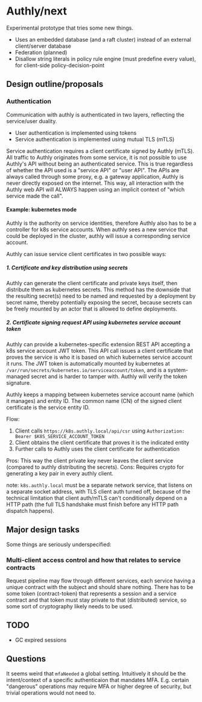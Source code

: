 # Authly/next

Experimental prototype that tries some new things.

* Uses an embedded database (and a raft cluster) instead of an external client/server database
* Federation (planned)
* Disallow string literals in policy rule engine (must predefine every value), for client-side policy-decision-point

## Design outline/proposals
### Authentication
Communication with authly is authenticated in two layers, reflecting the service/user duality.

* User authentication is implemented using tokens
* Service authentication is implemented using mutual TLS (mTLS)

Service authentication requires a client certificate signed by Authly (mTLS).
All traffic to Authly originates from some service, it is not possible to use Authly's API without being an authenticated service.
This is true regardless of whether the API used is a "service API" or "user API".
The APIs are always called through some proxy, e.g. a gateway application, Authly is never directly exposed on the internet.
This way, all interaction with the Authly web API will ALWAYS happen using an implicit context of "which service made the call".

#### Example: kubernetes mode
Authly is the authority on service identities, therefore Authly also has to be a controller for k8s service accounts.
When authly sees a new service that could be deployed in the cluster, authly will issue a corresponding service account.

Authly can issue service client certificates in two possible ways:

##### 1. Certificate and key distribution using secrets
Authly can generate the client certificate and private keys itself, then distribute them as kubernetes secrets.
This method has the downside that the resulting secret(s) need to be named and requested by a deployment by secret name, thereby potentially exposing the secret,
because secrets can be freely mounted by an actor that is allowed to define deployments.

##### 2. Certificate signing request API using kubernetes service account token
Authly can provide a kubernetes-specific extension REST API accepting a k8s service account JWT token.
This API call issues a client certificate that proves the service is who it is based on which kubernetes service account it runs.
The JWT token is automatically mounted by kubernetes at `/var/run/secrets/kubernetes.io/serviceaccount/token`, and is a system-managed secret and is harder to tamper with.
Authly will verify the token signature.

Authly keeps a mapping between kubernetes service account name (which it manages) and entity ID.
The common name (CN) of the signed client certificate is the service entity ID.

Flow:
1. Client calls `https://k8s.authly.local/api/csr` using `Authorization: Bearer $K8S_SERVICE_ACCOUNT_TOKEN`
2. Client obtains the client certificate that proves it is the indicated entity
3. Further calls to Authly uses the client certificate for authentication

Pros: This way the client private key never leaves the client service (compared to authly distributing the secrets).
Cons: Requires crypto for generating a key pair in every authly client.

note: `k8s.authly.local` must be a separate network service, that listens on a separate socket address, with TLS client auth turned off, because of the technical limitation that client auth/mTLS can't conditionally depend on a HTTP path (the full TLS handshake must finish before any HTTP path dispatch happens).

## Major design tasks
Some things are seriously underspecified:

### Multi-client access control and how that relates to service contracts
Request pipeline may flow through different services, each service having a unique contract with the subject and should share nothing.
There has to be some token (contract-token) that represents a session and a service contract and that token must stay private to that (distributed) service,
so some sort of cryptography likely needs to be used.

## TODO
* GC expired sessions

## Questions
It seems weird that `mfaNeeded` a global setting. Intuitively it should be the intent/context of a specific authenticaion that mandates MFA.
E.g. certain "dangerous" operations may require MFA or higher degree of security, but trivial operations would not need to.

